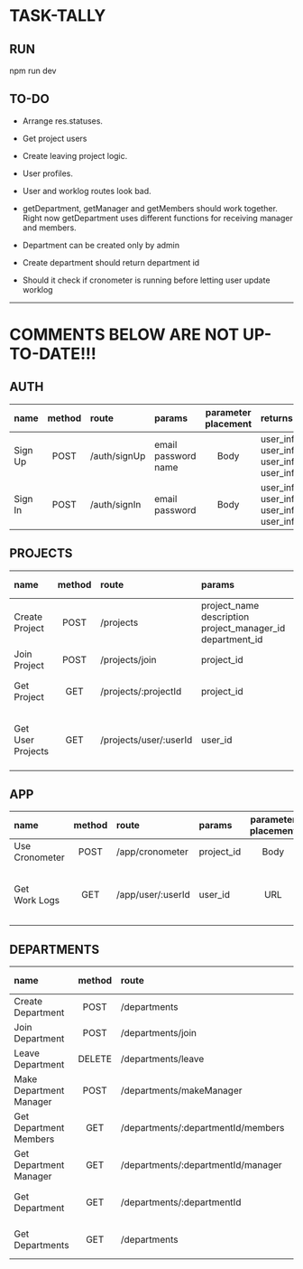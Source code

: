 
# TASK-TALLY


## RUN
npm run dev

## TO-DO
* Arrange res.statuses.
* Get project users
* Create leaving project logic.
* User profiles.
* User and worklog routes look bad.
* getDepartment, getManager and getMembers should work together. Right now getDepartment uses different functions for receiving manager and members.
* Department can be created only by admin
* Create department should return department id

* Should it check if cronometer is running before letting user update worklog 
___


# COMMENTS BELOW ARE NOT UP-TO-DATE!!!

## AUTH 
| name    | method | route        | params                        | parameter placement | returns                                                                                            | needs auth |
| :------ | :----: | :----------- | :---------------------------- | :-----------------: | :------------------------------------------------------------------------------------------------- | :--------: |
| Sign Up |  POST  | /auth/signUp | email <br> password <br> name |        Body         | user_info.uid <br> user_info.refreshToken <br> user_info.accessToken <br> user_info.expirationTime |    :x:     |
| Sign In |  POST  | /auth/signIn | email <br> password           |        Body         | user_info.uid <br> user_info.refreshToken <br> user_info.accessToken <br> user_info.expirationTime |    :x:     |

## PROJECTS
| name                   | method | route                  | params                                                                   | parameter placement | returns                                                                                                            |     needs auth     |
| :--------------------- | :----: | :--------------------- | :----------------------------------------------------------------------- | :-----------------: | :----------------------------------------------------------------------------------------------------------------- | :----------------: |
| Create <br> Project    |  POST  | /projects              | project_name <br> description <br> project_manager_id <br> department_id |        Body         | project_id                                                                                                         | :heavy_check_mark: |
| Join <br> Project      |  POST  | /projects/join         | project_id                                                               |        Body         |                                                                                                                    | :heavy_check_mark: |
| Get <br> Project       |  GET   | /projects/:projectId   | project_id                                                               |         URL         | project.project_name <br>project.description <br>project.project_manager_id                                        | :heavy_check_mark: |
| Get User <br> Projects |  GET   | /projects/user/:userId | user_id                                                                  |         URL         | projects[] <br> project.project_id <br>project.project_name <br>project.description <br>project.project_manager_id | :heavy_check_mark: |

## APP
| name                | method | route             | params     | parameter placement | returns                                                                                             |     needs auth     |
| :------------------ | :----: | :---------------- | :--------- | :-----------------: | :-------------------------------------------------------------------------------------------------- | :----------------: |
| Use <br> Cronometer |  POST  | /app/cronometer   | project_id |        Body         |                                                                                                     | :heavy_check_mark: |
| Get <br> Work Logs  |  GET   | /app/user/:userId | user_id    |         URL         | workLogs[] <br> workLog.start_time<br>workLog.end_time<br>workLog.user_id<br>workLog.project_id<br> | :heavy_check_mark: |

## DEPARTMENTS
| name                             | method | route                              | params                     | parameter placement | returns                                                             |     needs auth     |
| :------------------------------- | :----: | :--------------------------------- | :------------------------- | :-----------------: | :------------------------------------------------------------------ | :----------------: |
| Create <br> Department           |  POST  | /departments                       | department_name            |        Body         |                                                                     | :heavy_check_mark: |
| Join <br> Department             |  POST  | /departments/join                  | department_id <br> user_id |        Body         |                                                                     | :heavy_check_mark: |
| Leave <br> Department            | DELETE | /departments/leave                 | department_id <br> user_id |        Body         |                                                                     | :heavy_check_mark: |
| Make <br> Department<br> Manager |  POST  | /departments/makeManager           | department_id <br> user_id |        Body         |                                                                     | :heavy_check_mark: |
| Get <br> Department<br> Members  |  GET   | /departments/:departmentId/members | department_id              |         URL         | members[] <br> member.user_id                                       | :heavy_check_mark: |
| Get <br> Department<br> Manager  |  GET   | /departments/:departmentId/manager | department_id              |         URL         | managers[] <br> manager.user_id                                     | :heavy_check_mark: |
| Get <br> Department              |  GET   | /departments/:departmentId         | department_id              |         URL         | department_name <br> department_manager[] <br> department_members[] | :heavy_check_mark: |
| Get <br> Departments             |  GET   | /departments                       |                            |                     | departments[] <br> department.department_name <br> department.id    | :heavy_check_mark: |